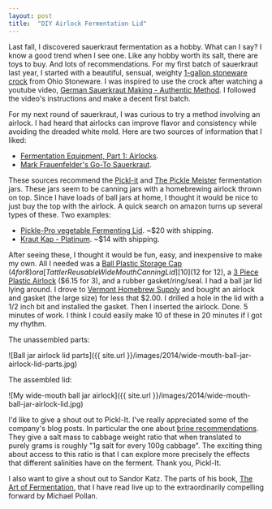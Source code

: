 ```yaml
---
layout: post
title:  "DIY Airlock Fermentation Lid"
---
```


[1]: http://www.gardeners.com/Stoneware-Pickling-Crock-1gallon/8587567RS,default,pd.html
[2]: https://www.youtube.com/watch?v=p1vklK8h3h4
[3]: http://feedmelikeyoumeanit.blogspot.com/2013/08/fermentation-equipment-part-1-airlocks.html
[4]: https://www.youtube.com/watch?v=3djrjZqcp8M
[5]: http://www.pickl-it.com/
[6]: https://www.etsy.com/listing/67237756/the-pickle-meister-glass-fermentation
[7]: http://www.amazon.com/Homesteaders-Supply-Pickle-Pro-vegetable-Fermenting/dp/B006JMJJP0/
[8]: http://www.amazon.com/Primal-Kitchen-Kraut-Kap-Platinum/dp/B009RT4W9U
[9]: http://www.amazon.com/Ball-Wide-Mouth-Plastic-Storage-8-Count/dp/B000SSN3L2/
[10]: http://www.amazon.com/gp/product/B0055PU5DC
[11]: http://www.amazon.com/Piece-Plastic-Airlock-Sold-sets/dp/B000E60G2W/
[12]: http://www.vermonthomebrew.com/
[13]: http://www.amazon.com/The-Art-Fermentation-Exploration-Essential/dp/160358286X/
[14]: http://www.pickl-it.com/blog/636/brine-recommendations/

Last fall, I discovered sauerkraut fermentation as a hobby.  What can I say?  I know a good trend when I see one.  Like any hobby worth its salt, there are toys to buy.  And lots of recommendations.  For my first batch of sauerkraut last year, I started with a beautiful, sensual, weighty [1-gallon stoneware crock][1] from Ohio Stoneware.  I was inspired to use the crock after watching a youtube video, [German Sauerkraut Making - Authentic Method][2].  I followed the video's instructions and make a decent first batch.

For my next round of sauerkraut, I was curious to try a method involving an airlock.  I had heard that airlocks can improve flavor and consistency while avoiding the dreaded white mold.  Here are two sources of information that I liked:

- [Fermentation Equipment, Part 1: Airlocks][3].
- [Mark Frauenfelder's Go-To Sauerkraut][4].

These sources recommend the [Pickl-it][5] and [The Pickle Meister][6] fermentation jars.  These jars seem to be canning jars with a homebrewing airlock thrown on top.  Since I have loads of ball jars at home, I thought it would be nice to just buy the top with the airlock.  A quick search on amazon turns up several types of these.  Two examples:

- [Pickle-Pro vegetable Fermenting Lid][7].  ~$20 with shipping.
- [Kraut Kap - Platinum][8].  ~$14 with shipping.

After seeing these, I thought it would be fun, easy, and inexpensive to make my own.  All I needed was a [Ball Plastic Storage Cap][9] ($4 for 8) or a [Tattler Reusable Wide Mouth Canning Lid][10] ($12 for 12), a [3 Piece Plastic Airlock][11] ($6.15 for 3), and a rubber gasket/ring/seal.  I had a ball jar lid lying around.  I drove to [Vermont Homebrew Supply][12] and bought an airlock and gasket (the large size) for less that $2.00.  I drilled a hole in the lid with a 1/2 inch bit and installed the gasket.  Then I inserted the airlock.  Done.  5 minutes of work.  I think I could easily make 10 of these in 20 minutes if I got my rhythm.

The unassembled parts:

![Ball jar airlock lid parts]({{ site.url }}/images/2014/wide-mouth-ball-jar-airlock-lid-parts.jpg)

The assembled lid:

![My wide-mouth ball jar airlock]({{ site.url }}/images/2014/wide-mouth-ball-jar-airlock-lid.jpg)


I'd like to give a shout out to Pickl-It.  I've really appreciated some of the company's blog posts.  In particular the one about [brine recommendations][14].  They give a salt mass to cabbage weight ratio that when translated to purely grams is roughly "1g salt for every 100g cabbage".  The exciting thing about access to this ratio is that I can explore more precisely the effects that different salinities have on the ferment.  Thank you, Pickl-It.

I also want to give a shout out to Sandor Katz.  The parts of his book, [The Art of Fermentation][13], that I have read live up to the extraordinarily compelling forward by Michael Pollan.  
